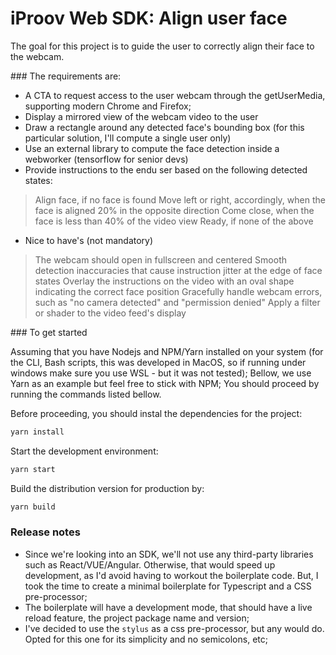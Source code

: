 
  # iProov Web SDK: Align user face
  
  The goal for this project is to guide the user to correctly align their face to the webcam.

  ### The requirements are:

  - A CTA to request access to the user webcam through the getUserMedia, supporting modern Chrome and Firefox;
  - Display a mirrored view of the webcam video to the user
  - Draw a rectangle around any detected face's bounding box (for this particular solution, I'll compute a single user only)
  - Use an external library to compute the face detection inside a webworker (tensorflow for senior devs)
  - Provide instructions to the endu ser based on the following detected states:
   > Align face, if no face is found
   > Move left or right, accordingly, when the face is aligned 20% in the opposite direction
   > Come close, when the face is less than 40% of the video view
   > Ready, if none of the above
  - Nice to have's (not mandatory)
   > The webcam should open in fullscreen and centered
   > Smooth detection inaccuracies that cause instruction jitter at the edge of face states
   > Overlay the instructions on the video with an oval shape indicating the correct face position
   > Gracefully handle webcam errors, such as "no camera detected" and "permission denied"
   > Apply a filter or shader to the video feed's display


  ### To get started

  Assuming that you have Nodejs and NPM/Yarn installed on your system (for the CLI, Bash scripts, this was developed in MacOS, so if running under windows make sure you use WSL - but it was not tested); Bellow, we use Yarn as an example but feel free to stick with NPM; You should proceed by running the commands listed bellow.

  Before proceeding, you should instal the dependencies for the project:

  ```bash
  yarn install
  ```

  Start the development environment:

  ```bash
  yarn start
  ```

  Build the distribution version for production by:

  ```bash
  yarn build
  ```

  ### Release notes

  - Since we're looking into an SDK, we'll not use any third-party libraries such as React/VUE/Angular. Otherwise, that would speed up development, as I'd avoid having to workout the boilerplate code. But, I took the time to create a minimal boilerplate for Typescript and a CSS pre-processor;
  - The boilerplate will have a development mode, that should have a live reload feature, the project package name and version;
  - I've decided to use the `stylus` as a css pre-processor, but any would do. Opted for this one for its simplicity and no semicolons, etc;
